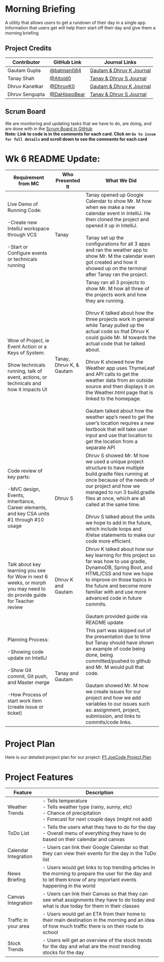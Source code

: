 # Morning Briefing  
A utility that allows users to get a rundown of their day in a single app. Information that users get will help them start off their day and give them a morning briefing

## Project Credits
Contributor | GitHub Link | Journal Links
----------- | ----------- | -------------
Gautam Gupta | [@batman084](https://github.com/batman084) | [Gautam & Dhruv K Journal](https://docs.google.com/document/d/1tCDVj-Cb-zR5BkXZF6V9x2aPzR__5qMSUu2iNDu2oko/edit?usp=sharing)
Tanay Shah | [@Altoid0](https://github.com/Altoid0) | [Tanay & Dhruv S Journal](https://docs.google.com/document/d/1g60S7gscwpYl4oalQHzpsQa1RahPRVd42iXyDRPMrnE/edit?usp=sharing)
Dhruv Kanetkar | [@DhruvK0](https://github.com/DhruvK0) | [Gautam & Dhruv K Journal](https://docs.google.com/document/d/1tCDVj-Cb-zR5BkXZF6V9x2aPzR__5qMSUu2iNDu2oko/edit?usp=sharing)
Dhruv Sengupta | [@DaHippoBear](https://github.com/DaHippoBear) | [Tanay & Dhruv S Journal](https://docs.google.com/document/d/1g60S7gscwpYl4oalQHzpsQa1RahPRVd42iXyDRPMrnE/edit?usp=sharing)

## Scrum Board
We are monitoring and updating tasks that we have to do, are doing, and are done with in the [Scrum Board in GitHub](https://github.com/Altoid0/Nautilus/projects/1)  
**Note: Link to code is in the comments for each card. Click on `Go to issue for full details` and scroll down to see the comments for each card**  

# Wk 6 README Update:
Requirement from MC | Who Presented It | What We Did
----------------------------------------- | ----------- | --------------------------------------------------------------------------
Live Demo of Running Code: <br><br> -Create new IntelliJ workspace through VCS <br><br> -Start or Configure events or technicals running | Tanay | Tanay opened up Google Calendar to show Mr. M how when we make a new calendar event in IntelliJ. He then cloned the project and opened it up in IntelliJ. <br> <br> Tanay set up the configurations for all 3 apps and ran the weather app to show Mr. M the calendar even got created and how it showed up on the terminal after Tanay ran the project.  
Wow of Project, ie Event Action or a Keys of System: <br><br> Show technicals running, talk of event, actions, or technicals and how it impacts UI | Tanay, Dhruv K, & Gautam | Tanay ran all 3 projects to show Mr. M how all three of the projects work and how they are running. <br><br> Dhruv K talked about how the three projects work in general while Tanay pulled up the actual code so that Dhruv K could guide Mr. M towards the actual code that he talked about. <br><br> Dhruv K showed how the Weather app uses ThymeLeaf and API calls to get the weather data from an outside source and then displays it on the Weather.html page that is linked to the homepage. <br><br> Gautam talked about how the weather app’s need to get the user’s location requires a new textbook that will take user input and use that location to get the location from a separate API  
Code review of key parts: <br><br> -MVC design, Events, Inheritance, Career elements, and key CSA units #1 through #10 usage | Dhruv S | Dhruv S showed Mr. M how we used a unique project structure to have multiple build.gradle files running at once because of the needs of our project and how we managed to run 3 build.gradle files at once, which are all called at the same time. <br><br> Dhruv S talked about the units we hope to add in the future, which include loops and if/else statements to make our code more efficient.  
Talk about key learning you see for Wow in next 6 weeks, or morph you may need to do provide guide for Teacher review | Dhruv K and Gautam | Dhruv K talked about how our key learning for this project so far was how to use gradle, DynamoDB, Spring Boot, and HTML/CSS and how we hope to improve on those topics in the future and become more familiar with and use more advanced code in future commits. <br><br> Gautam provided guide via README update  
Planning Process: <br><br> -Showing code update on IntelliJ <br><br> -Show Git commit, Git push, and Master merge <br><br> -How Process of start work item (create issue or ticket) | Tanay and Gautam | This part was skipped out of the presentation due to time but Tanay should have shown an example of code being done, being committed/pushed to github and Mr. M would pull that code. <br><br> Gautam showed Mr. M how we create issues for our project and how we add variables to our issues such as: assignment, project, submission, and links to commits/code links. 





# Project Plan
Here is our detailed project plan for our project: [P1 JoeCode Project Plan](https://docs.google.com/document/d/1m7wAU9ol465JiQeQv9NltoqsjlFo8B8UNO8IeDBx2rU/edit?usp=sharing)  

# Project Features
Feature | Description
------- | ---------------------------------------
Weather Trends | - Tells temperature  <br>- Tells weather type (rainy, sunny, etc)<br>  - Chance of precipitation<br>  - Forecast for next couple days (might not add)<br>  
ToDo List | - Tells the users what they have to do for the day<br>  - Overall menu of everything they have to do based on their calendar and canvas  
Calendar Integration | - Users can link their Google Calendar so that they can view their events for the day in the ToDo list  
News Briefing | - Users would get links to top trending articles in the morning to prepare the user for the day and to let them know of any important events happening in the world  
Canvas Integration | - Users can link their Canvas so that they can see what assignments they have to do today and what is due today for them in their classes  
Traffic in your area | - Users would get an ETA from their home to their main destination in the morning and an idea of how much traffic there is on their route to school  
Stock Trends | - Users will get an overview of the stock trends for the day and what are the most trending stocks for the day  
